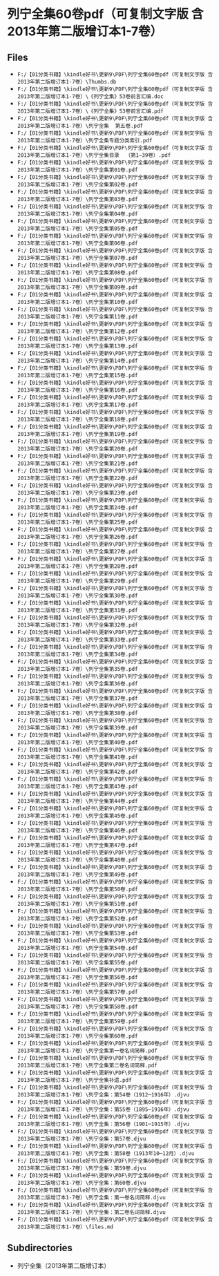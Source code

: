 # 列宁全集60卷pdf（可复制文字版 含2013年第二版增订本1-7卷）

## Files

- `F:/【01分类书籍】\kindle好书\更新9\PDF\列宁全集60卷pdf（可复制文字版 含2013年第二版增订本1-7卷）\Thumbs.db`
- `F:/【01分类书籍】\kindle好书\更新9\PDF\列宁全集60卷pdf（可复制文字版 含2013年第二版增订本1-7卷）\《列宁全集》53卷前言汇编.doc`
- `F:/【01分类书籍】\kindle好书\更新9\PDF\列宁全集60卷pdf（可复制文字版 含2013年第二版增订本1-7卷）\《列宁全集》53卷前言汇编.pdf`
- `F:/【01分类书籍】\kindle好书\更新9\PDF\列宁全集60卷pdf（可复制文字版 含2013年第二版增订本1-7卷）\列宁全集  第五卷.pdf`
- `F:/【01分类书籍】\kindle好书\更新9\PDF\列宁全集60卷pdf（可复制文字版 含2013年第二版增订本1-7卷）\列宁全集专题分类索引.pdf`
- `F:/【01分类书籍】\kindle好书\更新9\PDF\列宁全集60卷pdf（可复制文字版 含2013年第二版增订本1-7卷）\列宁全集目录  （第1—39卷）.pdf`
- `F:/【01分类书籍】\kindle好书\更新9\PDF\列宁全集60卷pdf（可复制文字版 含2013年第二版增订本1-7卷）\列宁全集第01卷.pdf`
- `F:/【01分类书籍】\kindle好书\更新9\PDF\列宁全集60卷pdf（可复制文字版 含2013年第二版增订本1-7卷）\列宁全集第02卷.pdf`
- `F:/【01分类书籍】\kindle好书\更新9\PDF\列宁全集60卷pdf（可复制文字版 含2013年第二版增订本1-7卷）\列宁全集第03卷.pdf`
- `F:/【01分类书籍】\kindle好书\更新9\PDF\列宁全集60卷pdf（可复制文字版 含2013年第二版增订本1-7卷）\列宁全集第04卷.pdf`
- `F:/【01分类书籍】\kindle好书\更新9\PDF\列宁全集60卷pdf（可复制文字版 含2013年第二版增订本1-7卷）\列宁全集第05卷.pdf`
- `F:/【01分类书籍】\kindle好书\更新9\PDF\列宁全集60卷pdf（可复制文字版 含2013年第二版增订本1-7卷）\列宁全集第06卷.pdf`
- `F:/【01分类书籍】\kindle好书\更新9\PDF\列宁全集60卷pdf（可复制文字版 含2013年第二版增订本1-7卷）\列宁全集第07卷.pdf`
- `F:/【01分类书籍】\kindle好书\更新9\PDF\列宁全集60卷pdf（可复制文字版 含2013年第二版增订本1-7卷）\列宁全集第08卷.pdf`
- `F:/【01分类书籍】\kindle好书\更新9\PDF\列宁全集60卷pdf（可复制文字版 含2013年第二版增订本1-7卷）\列宁全集第09卷.pdf`
- `F:/【01分类书籍】\kindle好书\更新9\PDF\列宁全集60卷pdf（可复制文字版 含2013年第二版增订本1-7卷）\列宁全集第10卷.pdf`
- `F:/【01分类书籍】\kindle好书\更新9\PDF\列宁全集60卷pdf（可复制文字版 含2013年第二版增订本1-7卷）\列宁全集第11卷.pdf`
- `F:/【01分类书籍】\kindle好书\更新9\PDF\列宁全集60卷pdf（可复制文字版 含2013年第二版增订本1-7卷）\列宁全集第12卷.pdf`
- `F:/【01分类书籍】\kindle好书\更新9\PDF\列宁全集60卷pdf（可复制文字版 含2013年第二版增订本1-7卷）\列宁全集第13卷.pdf`
- `F:/【01分类书籍】\kindle好书\更新9\PDF\列宁全集60卷pdf（可复制文字版 含2013年第二版增订本1-7卷）\列宁全集第14卷.pdf`
- `F:/【01分类书籍】\kindle好书\更新9\PDF\列宁全集60卷pdf（可复制文字版 含2013年第二版增订本1-7卷）\列宁全集第15卷.pdf`
- `F:/【01分类书籍】\kindle好书\更新9\PDF\列宁全集60卷pdf（可复制文字版 含2013年第二版增订本1-7卷）\列宁全集第16卷.pdf`
- `F:/【01分类书籍】\kindle好书\更新9\PDF\列宁全集60卷pdf（可复制文字版 含2013年第二版增订本1-7卷）\列宁全集第17卷.pdf`
- `F:/【01分类书籍】\kindle好书\更新9\PDF\列宁全集60卷pdf（可复制文字版 含2013年第二版增订本1-7卷）\列宁全集第18卷.pdf`
- `F:/【01分类书籍】\kindle好书\更新9\PDF\列宁全集60卷pdf（可复制文字版 含2013年第二版增订本1-7卷）\列宁全集第19卷.pdf`
- `F:/【01分类书籍】\kindle好书\更新9\PDF\列宁全集60卷pdf（可复制文字版 含2013年第二版增订本1-7卷）\列宁全集第20卷.pdf`
- `F:/【01分类书籍】\kindle好书\更新9\PDF\列宁全集60卷pdf（可复制文字版 含2013年第二版增订本1-7卷）\列宁全集第21卷.pdf`
- `F:/【01分类书籍】\kindle好书\更新9\PDF\列宁全集60卷pdf（可复制文字版 含2013年第二版增订本1-7卷）\列宁全集第22卷.pdf`
- `F:/【01分类书籍】\kindle好书\更新9\PDF\列宁全集60卷pdf（可复制文字版 含2013年第二版增订本1-7卷）\列宁全集第23卷.pdf`
- `F:/【01分类书籍】\kindle好书\更新9\PDF\列宁全集60卷pdf（可复制文字版 含2013年第二版增订本1-7卷）\列宁全集第24卷.pdf`
- `F:/【01分类书籍】\kindle好书\更新9\PDF\列宁全集60卷pdf（可复制文字版 含2013年第二版增订本1-7卷）\列宁全集第25卷.pdf`
- `F:/【01分类书籍】\kindle好书\更新9\PDF\列宁全集60卷pdf（可复制文字版 含2013年第二版增订本1-7卷）\列宁全集第26卷.pdf`
- `F:/【01分类书籍】\kindle好书\更新9\PDF\列宁全集60卷pdf（可复制文字版 含2013年第二版增订本1-7卷）\列宁全集第27卷.pdf`
- `F:/【01分类书籍】\kindle好书\更新9\PDF\列宁全集60卷pdf（可复制文字版 含2013年第二版增订本1-7卷）\列宁全集第28卷.pdf`
- `F:/【01分类书籍】\kindle好书\更新9\PDF\列宁全集60卷pdf（可复制文字版 含2013年第二版增订本1-7卷）\列宁全集第29卷.pdf`
- `F:/【01分类书籍】\kindle好书\更新9\PDF\列宁全集60卷pdf（可复制文字版 含2013年第二版增订本1-7卷）\列宁全集第30卷.pdf`
- `F:/【01分类书籍】\kindle好书\更新9\PDF\列宁全集60卷pdf（可复制文字版 含2013年第二版增订本1-7卷）\列宁全集第31卷.pdf`
- `F:/【01分类书籍】\kindle好书\更新9\PDF\列宁全集60卷pdf（可复制文字版 含2013年第二版增订本1-7卷）\列宁全集第32卷.pdf`
- `F:/【01分类书籍】\kindle好书\更新9\PDF\列宁全集60卷pdf（可复制文字版 含2013年第二版增订本1-7卷）\列宁全集第33卷.pdf`
- `F:/【01分类书籍】\kindle好书\更新9\PDF\列宁全集60卷pdf（可复制文字版 含2013年第二版增订本1-7卷）\列宁全集第34卷.pdf`
- `F:/【01分类书籍】\kindle好书\更新9\PDF\列宁全集60卷pdf（可复制文字版 含2013年第二版增订本1-7卷）\列宁全集第35卷.pdf`
- `F:/【01分类书籍】\kindle好书\更新9\PDF\列宁全集60卷pdf（可复制文字版 含2013年第二版增订本1-7卷）\列宁全集第36卷.pdf`
- `F:/【01分类书籍】\kindle好书\更新9\PDF\列宁全集60卷pdf（可复制文字版 含2013年第二版增订本1-7卷）\列宁全集第37卷.pdf`
- `F:/【01分类书籍】\kindle好书\更新9\PDF\列宁全集60卷pdf（可复制文字版 含2013年第二版增订本1-7卷）\列宁全集第38卷.pdf`
- `F:/【01分类书籍】\kindle好书\更新9\PDF\列宁全集60卷pdf（可复制文字版 含2013年第二版增订本1-7卷）\列宁全集第39卷.pdf`
- `F:/【01分类书籍】\kindle好书\更新9\PDF\列宁全集60卷pdf（可复制文字版 含2013年第二版增订本1-7卷）\列宁全集第40卷.pdf`
- `F:/【01分类书籍】\kindle好书\更新9\PDF\列宁全集60卷pdf（可复制文字版 含2013年第二版增订本1-7卷）\列宁全集第41卷.pdf`
- `F:/【01分类书籍】\kindle好书\更新9\PDF\列宁全集60卷pdf（可复制文字版 含2013年第二版增订本1-7卷）\列宁全集第42卷.pdf`
- `F:/【01分类书籍】\kindle好书\更新9\PDF\列宁全集60卷pdf（可复制文字版 含2013年第二版增订本1-7卷）\列宁全集第43卷.pdf`
- `F:/【01分类书籍】\kindle好书\更新9\PDF\列宁全集60卷pdf（可复制文字版 含2013年第二版增订本1-7卷）\列宁全集第44卷.pdf`
- `F:/【01分类书籍】\kindle好书\更新9\PDF\列宁全集60卷pdf（可复制文字版 含2013年第二版增订本1-7卷）\列宁全集第45卷.pdf`
- `F:/【01分类书籍】\kindle好书\更新9\PDF\列宁全集60卷pdf（可复制文字版 含2013年第二版增订本1-7卷）\列宁全集第46卷.pdf`
- `F:/【01分类书籍】\kindle好书\更新9\PDF\列宁全集60卷pdf（可复制文字版 含2013年第二版增订本1-7卷）\列宁全集第47卷.pdf`
- `F:/【01分类书籍】\kindle好书\更新9\PDF\列宁全集60卷pdf（可复制文字版 含2013年第二版增订本1-7卷）\列宁全集第48卷.pdf`
- `F:/【01分类书籍】\kindle好书\更新9\PDF\列宁全集60卷pdf（可复制文字版 含2013年第二版增订本1-7卷）\列宁全集第49卷.pdf`
- `F:/【01分类书籍】\kindle好书\更新9\PDF\列宁全集60卷pdf（可复制文字版 含2013年第二版增订本1-7卷）\列宁全集第50卷.pdf`
- `F:/【01分类书籍】\kindle好书\更新9\PDF\列宁全集60卷pdf（可复制文字版 含2013年第二版增订本1-7卷）\列宁全集第51卷.pdf`
- `F:/【01分类书籍】\kindle好书\更新9\PDF\列宁全集60卷pdf（可复制文字版 含2013年第二版增订本1-7卷）\列宁全集第52卷.pdf`
- `F:/【01分类书籍】\kindle好书\更新9\PDF\列宁全集60卷pdf（可复制文字版 含2013年第二版增订本1-7卷）\列宁全集第53卷.pdf`
- `F:/【01分类书籍】\kindle好书\更新9\PDF\列宁全集60卷pdf（可复制文字版 含2013年第二版增订本1-7卷）\列宁全集第54卷.pdf`
- `F:/【01分类书籍】\kindle好书\更新9\PDF\列宁全集60卷pdf（可复制文字版 含2013年第二版增订本1-7卷）\列宁全集第55卷.pdf`
- `F:/【01分类书籍】\kindle好书\更新9\PDF\列宁全集60卷pdf（可复制文字版 含2013年第二版增订本1-7卷）\列宁全集第56卷.pdf`
- `F:/【01分类书籍】\kindle好书\更新9\PDF\列宁全集60卷pdf（可复制文字版 含2013年第二版增订本1-7卷）\列宁全集第57卷.pdf`
- `F:/【01分类书籍】\kindle好书\更新9\PDF\列宁全集60卷pdf（可复制文字版 含2013年第二版增订本1-7卷）\列宁全集第58卷.pdf`
- `F:/【01分类书籍】\kindle好书\更新9\PDF\列宁全集60卷pdf（可复制文字版 含2013年第二版增订本1-7卷）\列宁全集第59卷.pdf`
- `F:/【01分类书籍】\kindle好书\更新9\PDF\列宁全集60卷pdf（可复制文字版 含2013年第二版增订本1-7卷）\列宁全集第60卷.pdf`
- `F:/【01分类书籍】\kindle好书\更新9\PDF\列宁全集60卷pdf（可复制文字版 含2013年第二版增订本1-7卷）\列宁全集第一卷名词简释.pdf`
- `F:/【01分类书籍】\kindle好书\更新9\PDF\列宁全集60卷pdf（可复制文字版 含2013年第二版增订本1-7卷）\列宁全集第二卷名词简释.pdf`
- `F:/【01分类书籍】\kindle好书\更新9\PDF\列宁全集60卷pdf（可复制文字版 含2013年第二版增订本1-7卷）\列宁全集补遗.pdf`
- `F:/【01分类书籍】\kindle好书\更新9\PDF\列宁全集60卷pdf（可复制文字版 含2013年第二版增订本1-7卷）\列宁全集：第54卷（1912─1916年）.djvu`
- `F:/【01分类书籍】\kindle好书\更新9\PDF\列宁全集60卷pdf（可复制文字版 含2013年第二版增订本1-7卷）\列宁全集：第55卷（1895─1916年）.djvu`
- `F:/【01分类书籍】\kindle好书\更新9\PDF\列宁全集60卷pdf（可复制文字版 含2013年第二版增订本1-7卷）\列宁全集：第56卷（1901─1915年）.djvu`
- `F:/【01分类书籍】\kindle好书\更新9\PDF\列宁全集60卷pdf（可复制文字版 含2013年第二版增订本1-7卷）\列宁全集：第57卷.djvu`
- `F:/【01分类书籍】\kindle好书\更新9\PDF\列宁全集60卷pdf（可复制文字版 含2013年第二版增订本1-7卷）\列宁全集：第58卷（1913年10─12月）.djvu`
- `F:/【01分类书籍】\kindle好书\更新9\PDF\列宁全集60卷pdf（可复制文字版 含2013年第二版增订本1-7卷）\列宁全集：第59卷.djvu`
- `F:/【01分类书籍】\kindle好书\更新9\PDF\列宁全集60卷pdf（可复制文字版 含2013年第二版增订本1-7卷）\列宁全集：第60卷.djvu`
- `F:/【01分类书籍】\kindle好书\更新9\PDF\列宁全集60卷pdf（可复制文字版 含2013年第二版增订本1-7卷）\列宁全集：第一卷名词简释.djvu`
- `F:/【01分类书籍】\kindle好书\更新9\PDF\列宁全集60卷pdf（可复制文字版 含2013年第二版增订本1-7卷）\列宁全集：第二卷名词简释.djvu`
- `F:/【01分类书籍】\kindle好书\更新9\PDF\列宁全集60卷pdf（可复制文字版 含2013年第二版增订本1-7卷）\files.md`

## Subdirectories

- 列宁全集（2013年第二版增订本）
